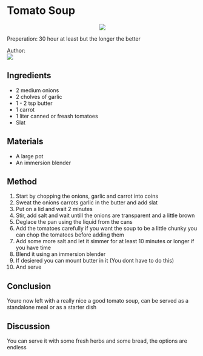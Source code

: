 # Tomato Soup
<p align="center">
<img src="example.png" />
</p>

Preperation: 30 hour at least but the longer the better

Author:  
<a href="https://discord.com"><img src="https://img.shields.io/badge/Discord-Drillenissen%234268-25?style=for-the-badge&logo=discord" /> </a>  


## Ingredients
* 2 medium onions
* 2 cholves of garlic
* 1 - 2 tsp butter
* 1 carrot
* 1 liter canned or freash tomatoes 
* Slat

## Materials
* A large pot
* An immersion blender

## Method
1. Start by chopping the onions, garlic and carrot into coins
2. Sweat the onions carrots garlic in the butter and add slat
3. Put on a lid and wait 2 minutes
4. Stir, add salt and wait untill the onions are transparent and a little brown
5. Deglace the pan using the liquid from the cans
6. Add the tomatoes carefully if you want the soup to be a little chunky you can chop the tomatoes before adding them
7. Add some more salt and let it simmer for at least 10 minutes or longer if you have time
8. Blend it using an immersion blender 
9. If desiered you can mount butter in it (You dont have to do this)
10. And serve

## Conclusion
Youre now left with a really nice a good tomato soup, can be served as a standalone meal or as a starter dish

## Discussion
You can serve it with some fresh herbs and some bread, the options are endless
